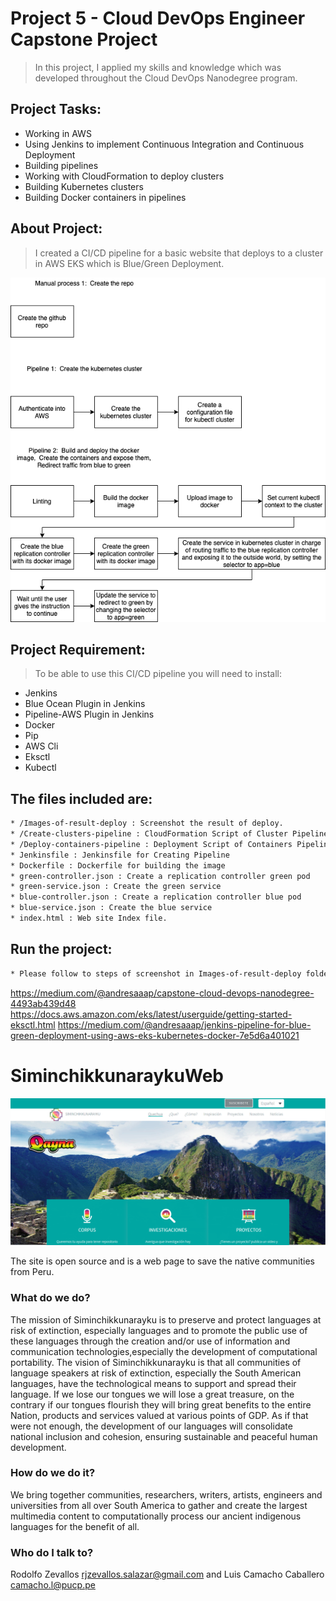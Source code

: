 # Project 5 - Cloud DevOps Engineer Capstone Project

> In this project, I applied my skills and knowledge which was developed throughout the Cloud DevOps Nanodegree program.

## Project Tasks:

* Working in AWS
* Using Jenkins to implement Continuous Integration and Continuous Deployment
* Building pipelines
* Working with CloudFormation to deploy clusters
* Building Kubernetes clusters
* Building Docker containers in pipelines

## About Project: 

> I created a CI/CD pipeline for a basic website that deploys to a cluster in AWS EKS which is Blue/Green Deployment.

![img-1](capstoneImages/PipelinesDescription.png)

## Project Requirement:

> To be able to use this CI/CD pipeline you will need to install:

* Jenkins
* Blue Ocean Plugin in Jenkins
* Pipeline-AWS Plugin in Jenkins
* Docker
* Pip
* AWS Cli
* Eksctl
* Kubectl

## The files included are:
```sh
* /Images-of-result-deploy : Screenshot the result of deploy.
* /Create-clusters-pipeline : CloudFormation Script of Cluster Pipeline file 
* /Deploy-containers-pipeline : Deployment Script of Containers Pipeline file
* Jenkinsfile : Jenkinsfile for Creating Pipeline
* Dockerfile : Dockerfile for building the image 
* green-controller.json : Create a replication controller green pod
* green-service.json : Create the green service
* blue-controller.json : Create a replication controller blue pod
* blue-service.json : Create the blue service
* index.html : Web site Index file.
```

## Run the project:
```sh
* Please follow to steps of screenshot in Images-of-result-deploy folder.
```
https://medium.com/@andresaaap/capstone-cloud-devops-nanodegree-4493ab439d48
https://docs.aws.amazon.com/eks/latest/userguide/getting-started-eksctl.html
https://medium.com/@andresaaap/jenkins-pipeline-for-blue-green-deployment-using-aws-eks-kubernetes-docker-7e5d6a401021

# SiminchikkunaraykuWeb


![screenshot](images/main.PNG)

The site is open source and is a web page to save the native communities from Peru.

### What do we do?

The mission of Siminchikkunarayku is to preserve and protect languages at risk of extinction, especially languages and to promote the public use of these languages through the creation and/or use of information and communication technologies,especially the development of computational portability. The vision of Siminchikkunarayku is that all communities of language speakers at risk of extinction, especially the South American languages, have the technological means to support and spread their language. If we lose our tongues we will lose a great treasure, on the contrary if our tongues flourish they will bring great benefits to the entire Nation, products and services valued at various points of GDP. As if that were not enough, the development of our languages will consolidate national inclusion and cohesion, ensuring sustainable and peaceful human development.

### How do we do it?

We bring together communities, researchers, writers, artists, engineers and universities from all over South America to gather and create the largest multimedia content to computationally process our ancient indigenous languages for the benefit of all.

### Who do I talk to?

Rodolfo Zevallos rjzevallos.salazar@gmail.com and Luis Camacho Caballero camacho.l@pucp.pe

